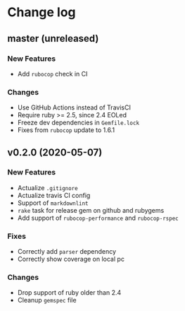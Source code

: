 # Change log

## master (unreleased)

### New Features

* Add `rubocop` check in CI

### Changes

* Use GitHub Actions instead of TravisCI
* Require ruby >= 2.5, since 2.4 EOLed
* Freeze dev dependencies in `Gemfile.lock`
* Fixes from `rubocop` update to 1.6.1 

## v0.2.0 (2020-05-07)

### New Features

* Actualize `.gitignore`
* Actualize travis CI config
* Support of `markdownlint`
* `rake` task for release gem on github and rubygems
* Add support of `rubocop-performance` and `rubocop-rspec`

### Fixes

* Correctly add `parser` dependency
* Correctly show coverage on local pc

### Changes

* Drop support of ruby older than 2.4
* Cleanup `gemspec` file
